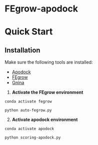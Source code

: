 # FEgrow-apodock

# Quick Start

## Installation

Make sure the following tools are installed:

- [Apodock](https://github.com/ld139/ApoDock_public)  
- [FEgrow](https://github.com/cole-group/FEgrow)  
- [Gnina](https://github.com/gnina/gnina)

1. **Activate the FEgrow environment**

```
conda activate fegrow

python auto-fegrow.py
```
2. **Activate apodock environment**

```
conda activate apodock

python scoring-apodock.py
```


















